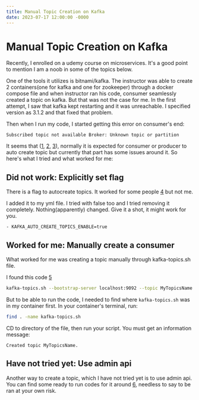 ```yaml
---
title: Manual Topic Creation on Kafka
date: 2023-07-17 12:00:00 -0000
---
```


# Manual Topic Creation on Kafka

Recently, I enrolled on a udemy course on microservices. It's a good point to mention I am a noob in some of the topics below. 

One of the tools it utilizes is bitnami/kafka. The instructor was able to create 2 containers(one for kafka and one for zookeeper) through a docker compose file and when instructor ran his code, consumer seamlessly created a topic on kafka. But that was not the case for me. In the first attempt, I saw that kafka kept restarting and it was unreachable. I specified version as 3.1.2 and that fixed that problem.

Then when I run my code, I started getting this error on consumer's end:

```
Subscribed topic not available Broker: Unknown topic or partition
```

It seems that ([1], [2], [3]), normally it is expected for consumer or producer to auto create topic but currently that part has some issues around it. So here's what I tried and what worked for me:


## Did not work: Explicitly set flag 
There is a flag to autocreate topics. It worked for some people [4] but not me.

I added it to my yml file. I tried with false too and I tried removing it completely. Nothing(apparently) changed. Give it a shot, it might work for you.

```
- KAFKA_AUTO_CREATE_TOPICS_ENABLE=true
```

## Worked for me: Manually create a consumer 
What worked for me was creating a topic manually through kafka-topics.sh file.

I found this code [5]
```sh
kafka-topics.sh --bootstrap-server localhost:9092 --topic MyTopicsName --create --partitions 3 --replication-factor 1
```

But to be able to run the code, I needed to find where `kafka-topics.sh` was in my container first. In your container's terminal, run:

```sh
find . -name kafka-topics.sh
```

CD to directory of the file, then run your script. You must get an information message:

```
Created topic MyTopicsName.
```

## Have not tried yet: Use admin api
Another way to create a topic, which I have not tried yet is to use admin api. You can find some ready to run codes for it around [6], needless to say to be ran at your own risk.

[1]: <https://stackoverflow.com/a/53911281> "1"
[2]: <https://stackoverflow.com/a/65614333> "2"
[3]: <https://github.com/confluentinc/confluent-kafka-go/issues/788> "3"
[4]: <https://github.com/confluentinc/confluent-kafka-dotnet/issues/1366> "4"
[5]: <https://www.conduktor.io/kafka/kafka-topics-cli-tutorial/#Example-0> "5"
[6]: <https://github.com/confluentinc/confluent-kafka-go/blob/master/examples/admin_create_topic/admin_create_topic.go> "6"
